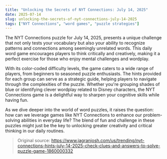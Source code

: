 ```yaml
---
title: "Unlocking the Secrets of NYT Connections: July 14, 2025"
date: 2025-07-14
slug: unlocking-the-secrets-of-nyt-connections-july-14-2025
tags: ["NYT Connections", "word games", "puzzle strategies"]
---
```


The NYT Connections puzzle for July 14, 2025, presents a unique challenge that not only tests your vocabulary but also your ability to recognize patterns and connections among seemingly unrelated words. This daily word game encourages players to think critically and creatively, making it a perfect exercise for those who enjoy mental challenges and wordplay.

With its color-coded difficulty levels, the game caters to a wide range of players, from beginners to seasoned puzzle enthusiasts. The hints provided for each group can serve as a strategic guide, helping players to navigate through the complexities of the puzzle. Whether you're grouping shades of blue or identifying clever wordplay related to Disney characters, the NYT Connections game is a delightful way to sharpen your cognitive skills while having fun.

As we dive deeper into the world of word puzzles, it raises the question: how can we leverage games like NYT Connections to enhance our problem-solving abilities in everyday life? The blend of fun and challenge in these puzzles might just be the key to unlocking greater creativity and critical thinking in our daily routines.
> Original source: https://www.jagranjosh.com/us/trending/nyt-connections-hints-july-14-2025-check-clues-and-answers-to-solve-puzzle-game-1860000332
